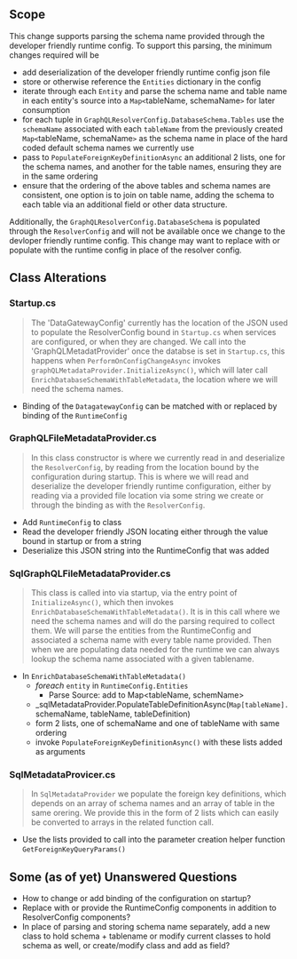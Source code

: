 ## Scope
This change supports parsing the schema name provided through the developer friendly runtime config. To support this parsing, the minimum changes required will be
* add deserialization of the developer friendly runtime config json file
* store or otherwise reference the `Entities` dictionary in the config
* iterate through each `Entity` and parse the schema name and table name in each entity's source into a `Map<`tableName, schemaName`>` for later consumption
* for each tuple in `GraphQLResolverConfig.DatabaseSchema.Tables` use the `schemaName` associated with each `tableName` from the previously created `Map<`tableName, schemaName`>` as the schema name in place of the hard coded default schema names we currently use
* pass to `PopulateForeignKeyDefinitionAsync` an additional 2 lists, one for the schema names, and another for the table names, ensuring they are in the same ordering
* ensure that the ordering of the above tables and schema names are consistent, one option is to join on table name, adding the schema to each table via an additional field or other data structure.

Additionally, the `GraphQLResolverConfig.DatabaseSchema` is populated through the `ResolverConfig` and will not be available once we change to the devloper friendly runtime config. This change may want to replace with or populate with the runtime config in place of the resolver config.

## Class Alterations
### Startup.cs
>The 'DataGatewayConfig' currently has the location of the JSON used to populate the ResolverConfig bound in `Startup.cs` when services are configured, or when they are changed. We call into the 'GraphQLMetadatProvider' once the databse is set in `Startup.cs`, this happens when `PerformOnConfigChangeAsync` invokes `graphQLMetadataProvider.InitializeAsync()`, which will later call `EnrichDatabaseSchemaWithTableMetadata`, the location where we will need the schema names.

* Binding of the `DatagatewayConfig` can be matched with or replaced by binding of the `RuntimeConfig`
### GraphQLFileMetadataProvider.cs
>In this class constructor is where we currently read in and deserialize the `ResolverConfig`, by reading from the location bound by the configuration during startup. This is where we will read and deserialize the developer friendly runtime configuration, either by reading via a provided file location via some string we create or through the binding as with the `ResolverConfig`.
    
* Add `RuntimeConfig` to class
* Read the developer friendly JSON locating either through the value bound in startup or from a string
* Deserialize this JSON string into the RuntimeConfig that was added

### SqlGraphQLFileMetadataProvider.cs 
>This class is called into via startup, via the entry point of `InitializeAsync()`, which then invokes `EnrichDatabaseSchemaWithTableMetadata()`. It is in this call where we need the schema names and will do the parsing required to collect them. We will parse the entities from the RuntimeConfig and associated a schema name with every table name provided. Then when we are populating data needed for the runtime we can always lookup the schema name associated with a given tablename.
* In `EnrichDatabaseSchemaWithTableMetadata()` 
    * _foreach_ `entity` in `RuntimeConfig.Entities`
        * Parse Source: add to Map<tableName, schemName>
    * _sqlMetadataProvider.PopulateTableDefinitionAsync(`Map[tableName].`schemaName, tableName, tableDefinition)
    * form 2 lists, one of schemaName and one of tableName with same ordering
    * invoke `PopulateForeignKeyDefinitionAsync()` with these lists added as arguments
### SqlMetadataProvicer.cs
>In `SqlMetadataProvider` we populate the foreign key definitions, which depends on an array of schema names and an array of table in the same orering. We provide this in the form of 2 lists which can easily be converted to arrays in the related function call.
* Use the lists provided to call into the parameter creation helper function `GetForeignKeyQueryParams()`

## Some (as of yet) Unanswered Questions
* How to change or add binding of the configuration on startup?
* Replace with or provide the RuntimeConfig components in addition to ResolverConfig components?
* In place of parsing and storing schema name separately, add a new class to hold schema + tablename or modify current classes to hold schema as well, or create/modify class and add as field?
